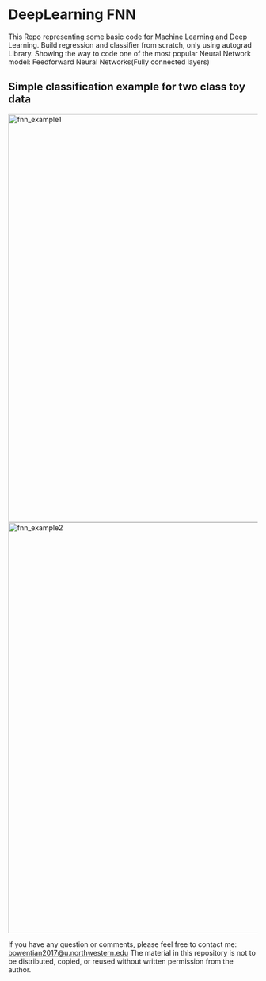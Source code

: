 # DeepLearning FNN
This Repo representing some basic code for Machine Learning and Deep Learning. Build regression and classifier from scratch, only using autograd Library. Showing the way to code one of the most popular Neural Network model: Feedforward Neural Networks(Fully connected layers)

## Simple classification example for two class toy data 

<img width="823" alt="fnn_example1" src="https://user-images.githubusercontent.com/36088488/39732700-82ad8d04-5234-11e8-8e0c-a50de7a0079a.png">

<img width="828" alt="fnn_example2" src="https://user-images.githubusercontent.com/36088488/39732769-c127a31c-5234-11e8-8b4a-840b86bea435.png">

If you have any question or comments, please feel free to contact me: bowentian2017@u.northwestern.edu 
The material in this repository is not to be distributed, copied, or reused without written permission from the author.

